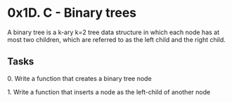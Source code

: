 <h1 class="gap">0x1D. C - Binary trees</h1>
A binary tree is a k-ary k=2 tree data structure in which each node has at most two children, which are referred to as the left child and the right child.
<h2 class="gap">Tasks</h2>
<p>0. Write a function that creates a binary tree node</p>
<p>1. Write a function that inserts a node as the left-child of another node</p>

